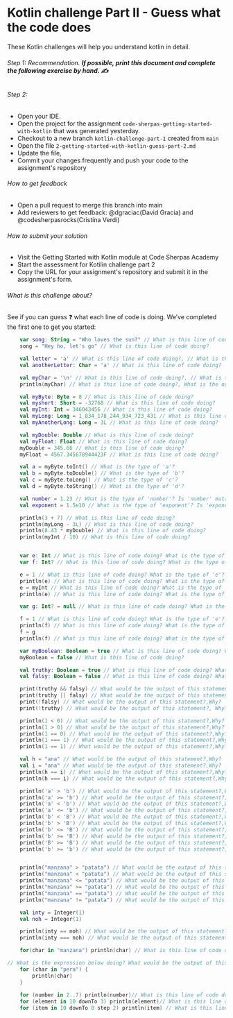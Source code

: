 # Kotlin challenge Part II - Guess what the code does
These Kotlin challenges will help you understand kotlin in detail.

###### Step 1: Recommendation. **If possible, print this document and complete the following exercise by hand. ✍️**

###### Step 2:
* Open your IDE.
* Open the project for the assignment `code-sherpas-getting-started-with-kotlin` that was generated yesterday.
* Checkout to a new branch `kotlin-challenge-part-I` created from `main`
* Open the file `2-getting-started-with-kotlin-guess-part-2.md`
* Update the file,
* Commit your changes frequently and push your code to the assignment's repository

###### How to get feedback
* Open a pull request to merge this branch into main
* Add reviewers to get feedback: @dgraciac(David Gracia) and @codesherpasrocks(Cristina Verdi)

###### How to submit your solution
* Visit the Getting Started with Kotlin module at Code Sherpas Academy
* Start the assessment for Kotilin challenge part 2
* Copy the URL for your assignment's repository and submit it in the assignment's form.

###### What is this challenge about?

See if you can guess ❓ what each line of code is doing. We’ve completed the first one to get you started:

```kotlin
    var song: String = "Who loves the sun?" // What is this line of code doing? // What is the type of 'song'?
    song = "Hey ho, let's go" // What is this line of code doing?

    val letter = 'a' // What is this line of code doing?, // What is the type of 'letter'?
    val anotherLetter: Char = 'a' // What is this line of code doing?

    val myChar = '\n' // What is this line of code doing?, // What is the type of 'mychar'?
    println(myChar) // What is this line of code doing?, What is the output of this statement?

    val myByte: Byte = 8 // What is this line of code doing?
    val myshort: Short = -32768 // What is this line of code doing?
    val myInt: Int = 346043456 // What is this line of code doing?
    val myLong: Long = 1_834_178_244_934_723_431 // What is this line of code doing?
    val myAnotherLong: Long = 3L // What is this line of code doing?

    val myDouble: Double // What is this line of code doing?
    val myFloat: Float // What is this line of code doing?
    myDouble = 345.66 // What is this line of code doing?
    myFloat = 4567.345678944423F // What is this line of code doing?

    val a = myByte.toInt() // What is the type of 'a'?
    val b = myByte.toDouble() // What is the type of 'b'?
    val c = myByte.toLong() // What is the type of 'c'?
    val d = myByte.toString() // What is the type of 'd'?

    val number = 1.23 // What is the type of 'number'? Is 'number' mutable?, why?
    val exponent = 1.5e10 // What is the type of 'exponent'? Is 'exponent' mutable?, why?

    println(3 + 7) // What is this line of code doing?
    println(myLong - 3L) // What is this line of code doing?
    println(8.43 * myDouble) // What is this line of code doing?
    println(myInt / 10) // What is this line of code doing?


    var e: Int // What is this line of code doing? What is the type of 'e'? Does it accepts 'null' values?, Is 'e' mutable?, why?
    var f: Int? // What is this line of code doing? What is the type of 'e'? Does it accepts 'null' values?

    e = 1 // What is this line of code doing? What is the type of 'e'?
    println(e) // What is this line of code doing? What is the type of 'e'? What is the output of this statement?
    e = myInt // What is this line of code doing? What is the type of 'e'?
    println(e) // What is this line of code doing? What is the type of 'e'? What is the output of this statement?

    var g: Int? = null // What is this line of code doing? What is the type of 'e'? Does it accepts 'null' values?, Is 'f' mutable?, why?

    f = 1 // What is this line of code doing? What is the type of 'e'?
    println(f) // What is this line of code doing? What is the type of 'e'? What is the output of this statement?
    f = g
    println(f) // What is this line of code doing? What is the type of 'e'? What is the output of this statement?

    var myBoolean: Boolean = true // What is this line of code doing? What is the type of 'myBoolean'?,  Is 'myBoolean' mutable?, why?
    myBoolean = false // What is this line of code doing?

    val truthy: Boolean = true // What is this line of code doing? What is the type of 'truthy'?,  Is 'truthy' mutable?, why?
    val falsy: Boolean = false // What is this line of code doing? What is the type of 'truthy'?,  Is 'truthy' mutable?, why?

    print(truthy && falsy) // What would be the output of this statement?, Why?
    print(truthy || falsy) // What would be the output of this statement?, Why?
    print(!falsy) // What would be the output of this statement?,Why?
    print(!truthy) // What would be the output of this statement?, Why?

    println(1 < 0) // What would be the output of this statement?,Why?
    println(1 > 0) // What would be the output of this statement?,Why?
    println(1 == 0) // What would be the output of this statement?,Why?
    println(1 === 1) // What would be the output of this statement?,Why?
    println(1 == 1) // What would be the output of this statement?,Why?

    val h = "ana" // What would be the output of this statement?,Why?
    val i = "ana" // What would be the output of this statement?,Why?
    println(h == i) // What would be the output of this statement?,Why?
    println(h === i) // What would be the output of this statement?,Why?

    println('a' > 'b') // What would be the output of this statement?,Why?
    println('a' >= 'b') // What would be the output of this statement?,Why?
    println('a' < 'b') // What would be the output of this statement?,Why?
    println('a' <= 'b') // What would be the output of this statement?,Why?
    println('b' < 'B') // What would be the output of this statement?,Why?
    println('b' > 'B') // What would be the output of this statement?,Why?
    println('b' <= 'B') // What would be the output of this statement?,Why?
    println('b' >= 'B') // What would be the output of this statement?,Why?
    println('B' >= 'B') // What would be the output of this statement?,Why?
    println('b' >= 'b') // What would be the output of this statement?,Why?


    println("manzana" > "patata") // What would be the output of this statement?,Why?
    println("manzana" < "patata") // What would be the output of this statement?,Why?
    println("manzana" <= "patata") // What would be the output of this statement?,Why?
    println("manzana" >= "patata") // What would be the output of this statement?,Why?
    println("manzana" == "patata") // What would be the output of this statement?,Why?
    println("manzana" != "patata") // What would be the output of this statement?,Why?

    val inty = Integer(1) 
    val noh = Integer(1)

    println(inty == noh) // What would be the output of this statement?,Why?
    println(inty === noh) // What would be the output of this statement?,Why?

    for(char in "manzana") println(char) // What is this line of code doing? What would be the output of this statement?

// What is the expression below doing? What would be the output of this expression?
    for (char in "pera") {  
        println(char)
    }
    
    for (number in 2..7) println(number)// What is this line of code doing? What would be the output of this statement?
    for (element in 10 downTo 3) println(element)// What is this line of code doing? What would be the output of this statement?
    for (item in 10 downTo 0 step 2) println(item) // What is this line of code doing? What would be the output of this statement?

```